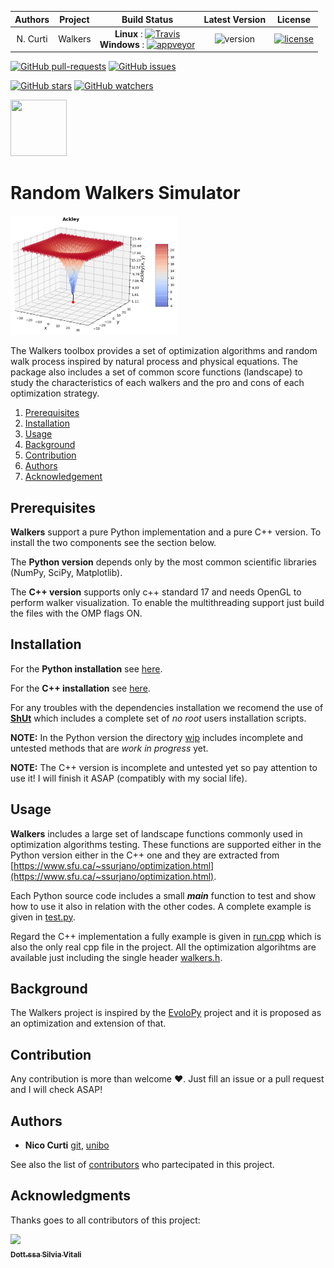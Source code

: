 | **Authors**  | **Project** | **Build Status**              | **Latest Version** | **License** |
|:------------:|:-----------:|:-----------------------------:|:------------------:|:-----------:|
|   N. Curti   |   Walkers   | **Linux** : [![Travis](https://travis-ci.com/Nico-Curti/Walkers.svg?branch=master)](https://travis-ci.com/Nico-Curti/Walkers) <br/> **Windows** : [![appveyor](https://ci.appveyor.com/api/projects/status/x7sbj6atp1a9cwuv?svg=true)](https://ci.appveyor.com/project/Nico-Curti/walkers)  | ![version](https://img.shields.io/badge/PyPI-v1.0.0-orange.svg?style=plastic) | [![license](https://img.shields.io/badge/license-GPL-blue.svg?style=plastic)](https://github.com/Nico-Curti/Walkers/blob/master/LICENSE)

[![GitHub pull-requests](https://img.shields.io/github/issues-pr/Nico-Curti/walkers.svg?style=plastic)](https://github.com/Nico-Curti/walkers/pulls)
[![GitHub issues](https://img.shields.io/github/issues/Nico-Curti/walkers.svg?style=plastic)](https://github.com/Nico-Curti/walkers/issues)

[![GitHub stars](https://img.shields.io/github/stars/Nico-Curti/walkers.svg?label=Stars&style=social)](https://github.com/Nico-Curti/walkers/stargazers)
[![GitHub watchers](https://img.shields.io/github/watchers/Nico-Curti/walkers.svg?label=Watch&style=social)](https://github.com/Nico-Curti/walkers/watchers)

<a href="https://github.com/UniboDIFABiophysics">
<div class="image">
<img src="https://cdn.rawgit.com/physycom/templates/697b327d/logo_unibo.png" width="90" height="90">
</div>
</a>

# Random Walkers Simulator

<a href="https://github.com/Nico-Curti/Walkers/blob/master/Walkers/tests/main.py">
<div class="image">
<img src="https://github.com/Nico-Curti/Walkers/blob/master/docs/img/example.png" width="266" height="191" class="center">
</div>
</a>

The Walkers toolbox provides a set of optimization algorithms and random walk process inspired by natural process and physical equations. The package also includes a set of common score functions (landscape) to study the characteristics of each walkers and the pro and cons of each optimization strategy.

1. [Prerequisites](#prerequisites)
2. [Installation](#installation)
3. [Usage](#usage)
3. [Background](#background)
4. [Contribution](#contribution)
4. [Authors](#authors)
5. [Acknowledgement](#Acknowledgement)

## Prerequisites

**Walkers** support a pure Python implementation and a pure C++ version. To install the two components see the section below.

The **Python version** depends only by the most common scientific libraries (NumPy, SciPy, Matplotlib).

The **C++ version** supports only c++ standard 17 and needs OpenGL to perform walker visualization. To enable the multithreading support just build the files with the OMP flags ON.

## Installation

For the **Python installation** see [here](https://github.com/Nico-Curti/Walkers/blob/master/docs/python_install.md).

For the **C++ installation** see [here](https://github.com/Nico-Curti/Walkers/blob/master/docs/cpp_install.md).

For any troubles with the dependencies installation we recomend the use of [**ShUt**](https://github.com/Nico-Curti/shut) which includes a complete set of *no root* users installation scripts.

**NOTE:** In the Python version the directory [wip](https://github.com/Nico-Curti/Walkers/tree/master/Walkers/wip) includes incomplete and untested methods that are *work in progress* yet.

**NOTE:** The C++ version is incomplete and untested yet so pay attention to use it! I will finish it ASAP (compatibly with my social life).

## Usage

**Walkers** includes a large set of landscape functions commonly used in optimization algorithms testing. These functions are supported either in the Python version either in the C++ one and they are extracted from [https://www.sfu.ca/~ssurjano/optimization.html](https://www.sfu.ca/~ssurjano/optimization.html).

Each Python source code includes a small *__main__* function to test and show how to use it also in relation with the other codes. A complete example is given in [test.py](https://github.com/Nico-Curti/Walkers/blob/master/Walkers/tests/main.py).

Regard the C++ implementation a fully example is given in [run.cpp](https://github.com/Nico-Curti/Walkers/blob/master/example/run.cpp) which is also the only real cpp file in the project. All the optimization algorihtms are available just including the single header [walkers.h](https://github.com/Nico-Curti/Walkers/blob/master/cpp/include/walkers.h).

## Background

The Walkers project is inspired by the [EvoloPy](https://github.com/7ossam81/EvoloPy) project and it is proposed as an optimization and extension of that.

## Contribution

Any contribution is more than welcome :heart:. Just fill an issue or a pull request and I will check ASAP!

## Authors

* **Nico Curti** [git](https://github.com/Nico-Curti), [unibo](https://www.unibo.it/sitoweb/nico.curti2)

See also the list of [contributors](https://github.com/Nico-Curti/walkers/contributors) who partecipated in this project.

## Acknowledgments

Thanks goes to all contributors of this project:

[<img src="https://avatars1.githubusercontent.com/u/41203427?s=400&v=4" width="100px;"/><br /><sub><b>Dott.ssa Silvia Vitali</b></sub>](https://github.com/silviavitali)<br />

